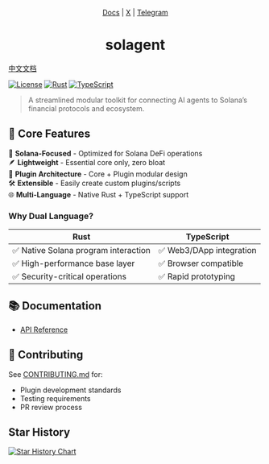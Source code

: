 <div align="center">

[Docs](https://docs.solagent.rs) | [X](https://x.com/ztgx5) | [Telegram](https://t.me/solagent_rs)

# solagent

</div>

[中文文档](./README.zh.md)

[![License](https://img.shields.io/badge/license-Apache--2.0-blue)](LICENSE)
[![Rust](https://img.shields.io/badge/Rust-1.83%2B-orange)](https://www.rust-lang.org)
[![TypeScript](https://img.shields.io/badge/TypeScript-5.0%2B-blue)](https://www.typescriptlang.org)

> A streamlined modular toolkit for connecting AI agents to Solana’s financial protocols and ecosystem.

## 🌟 Core Features

🎯 **Solana-Focused** - Optimized for Solana DeFi operations  
🪶 **Lightweight** - Essential core only, zero bloat  
🔌 **Plugin Architecture** - Core + Plugin modular design  
🛠️ **Extensible** - Easily create custom plugins/scripts  
🌐 **Multi-Language** - Native Rust + TypeScript support  

### Why Dual Language?
| Rust | TypeScript |
|------|------------|
| ✅ Native Solana program interaction | ✅ Web3/DApp integration |
| ✅ High-performance base layer | ✅ Browser compatible |
| ✅ Security-critical operations | ✅ Rapid prototyping |

## 📚 Documentation

- [API Reference](https://docs.solagent.rs)

## 🤝 Contributing
See [CONTRIBUTING.md](./CONTRIBUTING.md) for:
- Plugin development standards
- Testing requirements
- PR review process

## Star History

[![Star History Chart](https://api.star-history.com/svg?repos=zTgx/solagent.rs&type=Date)](https://star-history.com/#zTgx/solagent.rs&Date)
